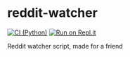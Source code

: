 # reddit-watcher

[![CI (Python)](https://github.com/JasonGross/reddit-watcher/workflows/CI%20(Python)/badge.svg?branch=master)](https://github.com/JasonGross/reddit-watcher/actions?query=workflow%3A%22CI+%28Python%29%22+branch%3Amaster)
[![Run on Repl.it](https://repl.it/badge/github/JasonGross/reddit-watcher)](https://repl.it/github/JasonGross/reddit-watcher)

Reddit watcher script, made for a friend
